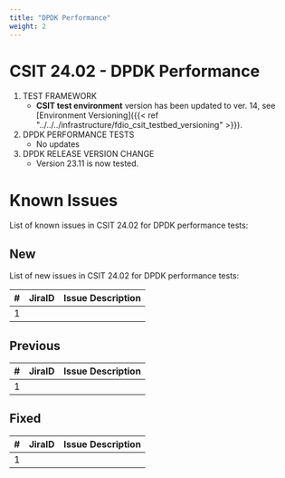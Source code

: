 ```yaml
---
title: "DPDK Performance"
weight: 2
---
```


# CSIT 24.02 - DPDK Performance

1. TEST FRAMEWORK
   - **CSIT test environment** version has been updated to ver. 14, see
     [Environment Versioning]({{< ref "../../../infrastructure/fdio_csit_testbed_versioning" >}}).
2. DPDK PERFORMANCE TESTS
   - No updates
3. DPDK RELEASE VERSION CHANGE
   - Version 23.11 is now tested.

# Known Issues

List of known issues in CSIT 24.02 for DPDK performance tests:

## New

List of new issues in CSIT 24.02 for DPDK performance tests:

**#** | **JiraID**                                       | **Issue Description**
------|--------------------------------------------------|--------------------------------------------------------------
 1    |                                                  |

## Previous

**#** | **JiraID**                                       | **Issue Description**
------|--------------------------------------------------|--------------------------------------------------------------
 1    |                                                  |

## Fixed

**#** | **JiraID**                                       | **Issue Description**
------|--------------------------------------------------|--------------------------------------------------------------
 1    |                                                  |
